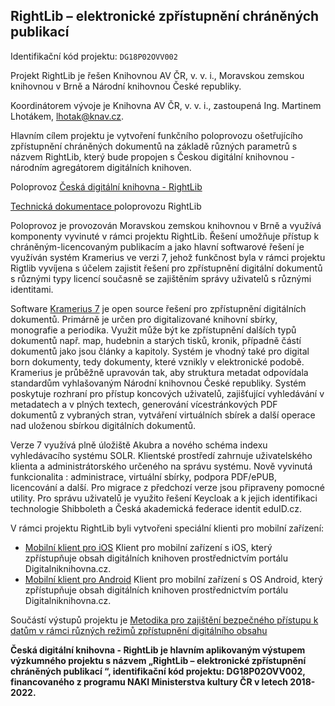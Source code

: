 ## **RightLib – elektronické zpřístupnění chráněných publikací**

Identifikační kód projektu: `DG18P02OVV002`

Projekt RightLib je řešen Knihovnou AV ČR, v. v. i., Moravskou zemskou knihovnou v Brně a Národní knihovnou České republiky.

Koordinátorem vývoje je Knihovna AV ČR, v. v. i., zastoupená Ing. Martinem Lhotákem, lhotak@knav.cz.

Hlavním cílem projektu je vytvoření funkčního poloprovozu ošetřujícího zpřístupnění chráněných dokumentů na základě různých parametrů s názvem RightLib, který bude propojen s Českou digitální knihovnou - národním agregátorem digitálních knihoven.

Poloprovoz [Česká digitální knihovna - RightLib ](https://www.ceskadigitalniknihovna.cz)

[Technická dokumentace ](https://docs.google.com/document/d/1dvWI_xm1f2XTdTi72BjlOJyF31ikQzQh/edit) poloprovozu RightLib

Poloprovoz je provozován Moravskou zemskou knihovnou v Brně a využívá komponenty vyvinuté v rámci projektu RightLib. Řešení umožňuje přístup k chráněným-licencovaným publikacím a jako hlavní softwarové řešení je využíván systém Kramerius ve verzi 7, jehož funkčnost byla v rámci projektu Rigtlib vyvíjena s účelem zajistit řešení pro zpřístupnění digitální dokumentů s různými typy licencí současně se zajištěním správy uživatelů s různými identitami.

Software [Kramerius 7](https://github.com/ceskaexpedice/kramerius/wiki/K7) je open source řešení pro zpřístupnění digitálních dokumentů. Primárně je určen pro digitalizované knihovní sbírky, monografie a periodika. Využit může být ke zpřístupnění dalších typů dokumentů např. map, hudebnin a starých tisků, kronik, případně částí dokumentů jako jsou články a kapitoly. Systém je vhodný také pro digital born dokumenty, tedy dokumenty, které vznikly v elektronické podobě. Kramerius je průběžně upravován tak, aby struktura metadat odpovídala standardům vyhlašovaným Národní knihovnou České republiky. Systém poskytuje rozhraní pro přístup koncových uživatelů, zajišťující vyhledávání v metadatech a v plných textech, generování vícestránkových PDF dokumentů z vybraných stran, vytváření virtuálních sbírek a další operace nad uloženou sbírkou digitálních dokumentů.

Verze 7 využívá plně úložiště Akubra a nového schéma indexu vyhledávacího systému SOLR. Klientské prostředí zahrnuje uživatelského klienta a administrátorského určeného na správu systému. Nově vyvinutá funkcionalita : administrace, virtuální sbírky, podpora PDF/ePUB, licencování a další. Pro migrace z předchozí verze jsou připraveny pomocné utility. Pro správu uživatelů je využito řešení Keycloak a k jejich identifikaci technologie Shibboleth a Česká akademická federace identit eduID.cz.

V rámci projektu RightLib byli vytvořeni speciální klienti pro mobilní zařízení:

* [Mobilní klient pro iOS](https://github.com/ceskaexpedice/kramerius/wiki/Aplikace-pro-iOS) Klient pro mobilní zařízení s iOS, který zpřístupňuje obsah digitálních knihoven prostřednictvím portálu Digitalniknihovna.cz.
* [Mobilní klient pro Android](https://github.com/ceskaexpedice/kramerius/wiki/Aplikace-pro-Android) Klient pro mobilní zařízení s OS Android, který zpřístupňuje obsah digitálních knihoven prostřednictvím portálu Digitalniknihovna.cz.

Součástí výstupů projektu je [Metodika pro zajištění bezpečného přístupu k datům v rámci různých režimů zpřístupnění digitálního obsahu](https://lib.cas.cz/dokumenty/Metodika_RightLib.pdf)

**Česká digitální knihovna - RightLib je hlavním aplikovaným výstupem výzkumného projektu s názvem „RightLib – elektronické zpřístupnění chráněných publikací “, identifikační kód projektu: DG18P02OVV002, financovaného z programu NAKI Ministerstva kultury ČR v letech 2018-2022.**



